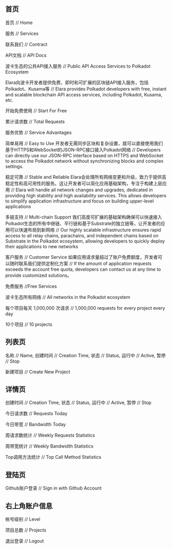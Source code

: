 ## 首页

首页 // Home

服务 // Services

联系我们 // Contract

API文档  // API Docs

波卡生态的公共API接入服务 // Public API Access Services to Polkadot Ecosystem

Elara向波卡开发者提供免费、即时和可扩展的区块链API接入服务，包括Polkadot、Kusama等 // Elara provides Polkadot developers with free, instant and scalable blockchain API access services, including Polkadot, Kusama, etc.

开始免费使用 // Start For Free

累计请求数 // Total Requests

服务优势 // Service Advantages

简单易用 // Easy to Use
开发者无需同步区块和复杂设置，就可以直接使用我们基于HTTPS和WebSocket的JSON-RPC接口接入Polkadot网络 // Developers can directly use our JSON-RPC interface based on HTTPS and WebSocket to access the Polkadot network without synchronizing blocks and complex settings.

稳定可靠 // Stable and Reliable
Elara会处理所有网络变更和升级，致力于提供高稳定性和高可用性的服务。这让开发者可以简化应用基础架构，专注于构建上层应用 // Elara will handle all network changes and upgrades, dedicated in providing high stability and high availability services. This allows developers to simplify application infrastructure and focus on building upper-level applications

多链支持 // Multi-chain Support
我们高度可扩展的基础架构确保可以快速接入Polkadot生态的所有中继链、平行链和基于Substrate的独立链等，让开发者的应用可以快速布局到新网络 // Our highly scalable infrastructure ensures rapid access to all relay chains, parachains, and independent chains based on Substrate in the Polkadot ecosystem, allowing developers to quickly deploy their applications to new networks

客户服务 // Customer Service
如果应用请求量超过了账户免费额度，开发者可以随时联系我们提供定制化方案 // If the amount of application requests exceeds the account free quota, developers can contact us at any time to provide customized solutions。

免费服务 //Free Services

波卡生态所有网络 // All networks in the Polkadot ecosystem

每个项目每天 1,000,000 次请求 // 1,000,000 requests for every project every day

10个项目 // 10 projects

## 列表页
名称 // Name, 创建时间 // Creation Time, 状态 // Status, 运行中 // Active, 暂停 // Stop

新建项目 // Create New Project

## 详情页
创建时间 // Creation Time, 状态 // Status, 运行中 // Active, 暂停 // Stop

今日请求数 //  Requests Today

今日带宽 // Bandwidth Today

周请求数统计 // Weekly Requests Statistics

周带宽统计 // Weekly Bandwidth Statistics

Top调用方法统计 // Top Call Method Statistics

## 登陆页
Github账户登录 // Sign in with Github Account

## 右上角账户信息
帐号级别 // Level

项目总数 // Projects

退出登录 // Logout
